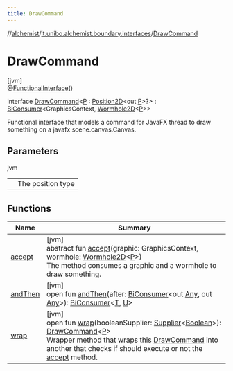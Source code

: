 ```yaml
---
title: DrawCommand
---
```

//[alchemist](../../../index.html)/[it.unibo.alchemist.boundary.interfaces](../index.html)/[DrawCommand](index.html)



# DrawCommand



[jvm]\
@[FunctionalInterface](https://docs.oracle.com/javase/8/docs/api/java/lang/FunctionalInterface.html)()



interface [DrawCommand](index.html)<[P](index.html) : [Position2D](../../it.unibo.alchemist.model.interfaces/-position2-d/index.html)<out [P](../../it.unibo.alchemist.boundary.gui.effects.json/-effect-group-adapter/index.html)>?> : [BiConsumer](https://docs.oracle.com/javase/8/docs/api/java/util/function/BiConsumer.html)<GraphicsContext, [Wormhole2D](../../it.unibo.alchemist.boundary.wormhole.interfaces/-wormhole2-d/index.html)<[P](../../it.unibo.alchemist.boundary.gui.effects.json/-effect-group-adapter/index.html)>> 

Functional interface that models a command for JavaFX thread to draw something on a javafx.scene.canvas.Canvas.



## Parameters


jvm

| | |
|---|---|
| <P> | The position type |



## Functions


| Name | Summary |
|---|---|
| [accept](accept.html) | [jvm]<br>abstract fun [accept](accept.html)(graphic: GraphicsContext, wormhole: [Wormhole2D](../../it.unibo.alchemist.boundary.wormhole.interfaces/-wormhole2-d/index.html)<[P](../../it.unibo.alchemist.boundary.gui.effects.json/-effect-group-adapter/index.html)>)<br>The method consumes a graphic and a wormhole to draw something. |
| [andThen](index.html#1490799502%2FFunctions%2F-134779887) | [jvm]<br>open fun [andThen](index.html#1490799502%2FFunctions%2F-134779887)(after: [BiConsumer](https://docs.oracle.com/javase/8/docs/api/java/util/function/BiConsumer.html)<out [Any](https://kotlinlang.org/api/latest/jvm/stdlib/kotlin/-any/index.html), out [Any](https://kotlinlang.org/api/latest/jvm/stdlib/kotlin/-any/index.html)>): [BiConsumer](https://docs.oracle.com/javase/8/docs/api/java/util/function/BiConsumer.html)<[T](../../it.unibo.alchemist.boundary.monitor/-f-x-step-monitor/index.html), [U](https://docs.oracle.com/javase/8/docs/api/java/util/function/BiConsumer.html)> |
| [wrap](wrap.html) | [jvm]<br>open fun [wrap](wrap.html)(booleanSupplier: [Supplier](https://docs.oracle.com/javase/8/docs/api/java/util/function/Supplier.html)<[Boolean](https://docs.oracle.com/javase/8/docs/api/java/lang/Boolean.html)>): [DrawCommand](index.html)<[P](../../it.unibo.alchemist.boundary.gui.effects.json/-effect-group-adapter/index.html)><br>Wrapper method that wraps this [DrawCommand](index.html) into another that checks if should execute or not the [accept](accept.html) method. |

